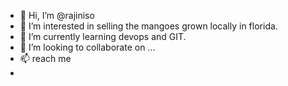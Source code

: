 - 👋 Hi, I’m @rajiniso
- 👀 I’m interested in selling the mangoes grown locally in florida.
- 🌱 I’m currently learning devops and GIT.
- 💞️ I’m looking to collaborate on ...
- 📫 reach me 
- 

<!---
rajiniso/rajiniso is a ✨ special ✨ repository because its `README.md` (this file) appears on your GitHub profile.
You can click the Preview link to take a look at your changes.
--->
